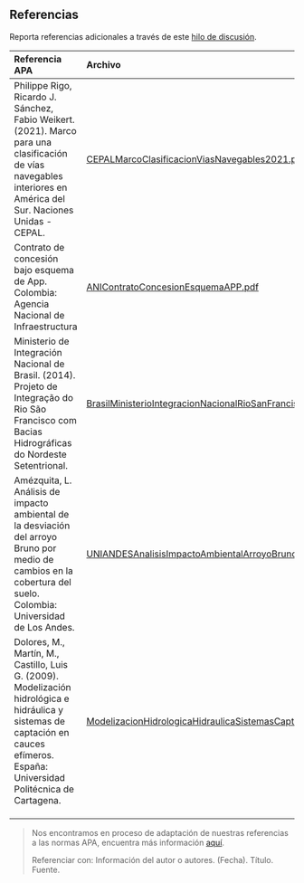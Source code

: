 ## Referencias

Reporta referencias adicionales a través de este [hilo de discusión](https://github.com/rcfdtools/R.HydroTools/discussions/27).

| Referencia APA                                                                                                                                                                       | Archivo                                                                                                                                                                                                          | Notas                                                      | Referenciado por                         |
|:-------------------------------------------------------------------------------------------------------------------------------------------------------------------------------------|:-----------------------------------------------------------------------------------------------------------------------------------------------------------------------------------------------------------------|:-----------------------------------------------------------|:-----------------------------------------|
| Philippe Rigo, Ricardo J. Sánchez, Fabio Weikert. (2021). Marco para una clasificación de vías navegables interiores en América del Sur. Naciones Unidas - CEPAL.                    | [CEPALMarcoClasificacionViasNavegables2021.pdf](https://repositorio.cepal.org/bitstream/handle/11362/47663/3/S2100686_es.pdf)                                                                                    | Galibo vertical Mínimo en pasos de vía, Pág. 35 Cuadro 10. | 1000012181                               |
| Contrato de concesión bajo esquema de App. Colombia: Agencia Nacional de Infraestructura                                                                                             | [ANIContratoConcesionEsquemaAPP.pdf](https://www.ani.gov.co/sites/default/files/4._apendice_0_-_alcance.pdf)                                                                                                     |                                                            |                                          |
| Ministerio de Integración Nacional de Brasil. (2014). Projeto de Integração do Rio São Francisco com Bacias Hidrográficas do Nordeste Setentrional.                                  | [BrasilMinisterioIntegracionNacionalRioSanFrancisco2014.pdf](https://cdn.agenciapeixevivo.org.br/media/2019/06/Apresenta%E2%94%9C%D0%B7%E2%94%9C%D0%B3o-PISF-CBHSF-maio-14.pdf)                                  |                                                            |                                          |
| Amézquita, L. Análisis de impacto ambiental de la desviación del arroyo Bruno por medio de cambios en la cobertura del suelo. Colombia: Universidad de Los Andes.                    | [UNIANDESAnalisisImpactoAmbientalArroyoBruno.pdf](https://repositorio.uniandes.edu.co/bitstream/handle/1992/55453/25472.pdf)                                                                                     |                                                            |                                          |
| Dolores, M., Martín, M., Castillo, Luis G. (2009). Modelización hidrológica e hidráulica y sistemas de captación en cauces efímeros. España: Universidad Politécnica de Cartagena.   | [ModelizacionHidrologicaHidraulicaSistemasCaptacionCaucesEfimeros2009.pdf](https://www.researchgate.net/publication/228822195_Modelizacion_hidrologica_e_hidraulica_y_sistemas_de_captacion_en_cauces_efimeros)  |                                                            | [AmaliaAS](https://github.com/AmaliaAS)  |
|                                                                                                                                                                                      |                                                                                                                                                                                                                  |                                                            |                                          |
|                                                                                                                                                                                      |                                                                                                                                                                                                                  |                                                            |                                          |
|                                                                                                                                                                                      |                                                                                                                                                                                                                  |                                                            |                                          |



 


> Nos encontramos en proceso de adaptación de nuestras referencias a las normas APA, encuentra más información [aquí](https://normas-apa.org/referencias/).
> 
> Referenciar con: Información del autor o autores. (Fecha). Título. Fuente. 
